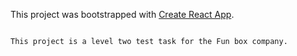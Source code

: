 This project was bootstrapped with [Create React App](https://github.com/facebookincubator/create-react-app).

~~~~~~~~~~~~~~~~~~~~~~~~~~~~~~~~~~~~~~~~~~~~~~~~~~~~~~~~~~~~~~~~~~~~~~~~~~~~~~~~~~~~~~~~~~~~~~~~~~~~~~~~~~~~~

This project is a level two test task for the Fun box company.